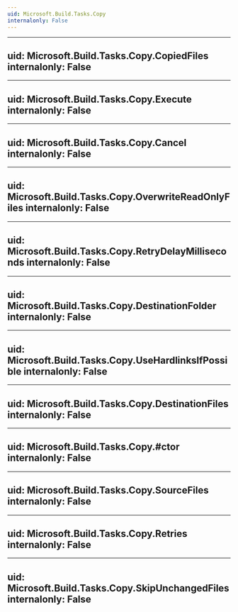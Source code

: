 ```yaml
---
uid: Microsoft.Build.Tasks.Copy
internalonly: False
---
```


---
uid: Microsoft.Build.Tasks.Copy.CopiedFiles
internalonly: False
---

---
uid: Microsoft.Build.Tasks.Copy.Execute
internalonly: False
---

---
uid: Microsoft.Build.Tasks.Copy.Cancel
internalonly: False
---

---
uid: Microsoft.Build.Tasks.Copy.OverwriteReadOnlyFiles
internalonly: False
---

---
uid: Microsoft.Build.Tasks.Copy.RetryDelayMilliseconds
internalonly: False
---

---
uid: Microsoft.Build.Tasks.Copy.DestinationFolder
internalonly: False
---

---
uid: Microsoft.Build.Tasks.Copy.UseHardlinksIfPossible
internalonly: False
---

---
uid: Microsoft.Build.Tasks.Copy.DestinationFiles
internalonly: False
---

---
uid: Microsoft.Build.Tasks.Copy.#ctor
internalonly: False
---

---
uid: Microsoft.Build.Tasks.Copy.SourceFiles
internalonly: False
---

---
uid: Microsoft.Build.Tasks.Copy.Retries
internalonly: False
---

---
uid: Microsoft.Build.Tasks.Copy.SkipUnchangedFiles
internalonly: False
---
